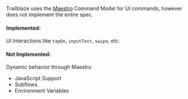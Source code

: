 Trailblaze uses the [Maestro](https://maestro.dev) Command Model for UI commands, however does not implement the entire spec.

#### Implemented:
UI Interactions like `tapOn`, `inputText`, `swipe`, etc.

#### Not Implemented:
Dynamic behavior through Maestro

- JavaScript Support
- Subflows
- Environment Variables
